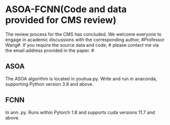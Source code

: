 # ASOA-FCNN(Code and data provided for CMS review)

The review process for the CMS has concluded. We welcome everyone to engage in academic discussions with the corresponding author, #Professor Wang#. If you require the source data and code, # please contact me via the email address provided in the paper. #
## ASOA
The ASOA algorithm is located in youhua.py. Write and run in anaconda, supporting Python version 3.8 and above.
## FCNN
In ann. py. Runs within Pytorch 1.8 and supports cuda versions 11.7 and above.
